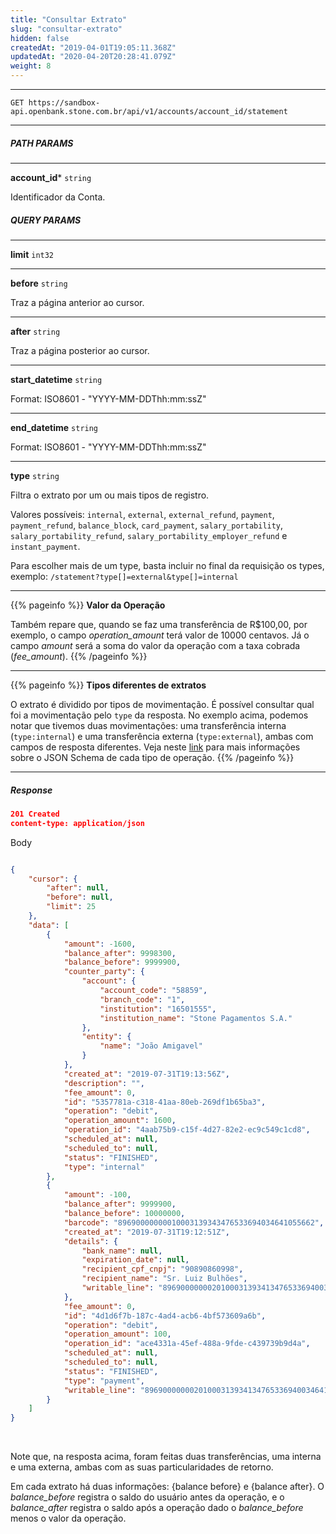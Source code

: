 ```yaml
---
title: "Consultar Extrato"
slug: "consultar-extrato"
hidden: false
createdAt: "2019-04-01T19:05:11.368Z"
updatedAt: "2020-04-20T20:28:41.079Z"
weight: 8
---
```


---

```http 
GET https://sandbox-api.openbank.stone.com.br/api/v1/accounts/account_id/statement
```
---


##### **PATH PARAMS**

---

**account_id***  `string`

Identificador da Conta.




##### **QUERY PARAMS**

---

**limit**  `int32`


---

**before**  `string`

Traz a página anterior ao cursor.

---

**after**  `string`

Traz a página posterior ao cursor.


---

**start_datetime**  `string`

Format: ISO8601 - "YYYY-MM-DDThh:mm:ssZ"


---

**end_datetime**  `string`

Format: ISO8601 - "YYYY-MM-DDThh:mm:ssZ"


---

**type**  `string`

Filtra o extrato por um ou mais tipos de registro.

Valores possíveis: `internal`, `external`, `external_refund`, `payment`, `payment_refund`, `balance_block`, `card_payment`, `salary_portability`, `salary_portability_refund`, `salary_portability_employer_refund` e `instant_payment`.

Para escolher mais de um type, basta incluir no final da requisição os types, exemplo:  `/statement?type[]=external&type[]=internal`


---
{{% pageinfo %}}
**Valor da Operação**

Também repare que, quando se faz uma transferência de R$100,00, por exemplo, o campo _operation_amount_ terá valor de 10000 centavos. Já o campo _amount_ será a soma do valor da operação com a taxa cobrada (_fee_amount_).
{{% /pageinfo %}}


---
{{% pageinfo %}}
**Tipos diferentes de extratos**

O extrato é dividido por tipos de movimentação. É possível consultar qual foi a movimentação pelo `type` da resposta. No exemplo acima, podemos notar que tivemos duas movimentações: uma transferência interna (`type:internal`) e uma transferência externa (`type:external`), ambas com campos de resposta diferentes. Veja neste [link](https://docs.openbank.stone.com.br/reference#objetos-do-extrato) para mais informações sobre o JSON Schema de cada tipo de operação.
{{% /pageinfo %}}

---

##### **Response**

```JSON
201 Created
content-type: application/json
```
Body
```JSON

{
    "cursor": {
        "after": null,
        "before": null,
        "limit": 25
    },
    "data": [
        {
            "amount": -1600,
            "balance_after": 9998300,
            "balance_before": 9999900,
            "counter_party": {
                "account": {
                    "account_code": "58859",
                    "branch_code": "1",
                    "institution": "16501555",
                    "institution_name": "Stone Pagamentos S.A."
                },
                "entity": {
                    "name": "João Amigavel"
                }
            },
            "created_at": "2019-07-31T19:13:56Z",
            "description": "",
            "fee_amount": 0,
            "id": "5357781a-c318-41aa-80eb-269df1b65ba3",
            "operation": "debit",
            "operation_amount": 1600,
            "operation_id": "4aab75b9-c15f-4d27-82e2-ec9c549c1cd8",
            "scheduled_at": null,
            "scheduled_to": null,
            "status": "FINISHED",
            "type": "internal"
        },
        {
            "amount": -100,
            "balance_after": 9999900,
            "balance_before": 10000000,
            "barcode": "89690000000010003139343476533694034641055662",
            "created_at": "2019-07-31T19:12:51Z",
            "details": {
                "bank_name": null,
                "expiration_date": null,
                "recipient_cpf_cnpj": "90890860998",
                "recipient_name": "Sr. Luiz Bulhões",
                "writable_line": "896900000002010003139341347653369400346410556622"
            },
            "fee_amount": 0,
            "id": "4d1d6f7b-187c-4ad4-acb6-4bf573609a6b",
            "operation": "debit",
            "operation_amount": 100,
            "operation_id": "ace4331a-45ef-488a-9fde-c439739b9d4a",
            "scheduled_at": null,
            "scheduled_to": null,
            "status": "FINISHED",
            "type": "payment",
            "writable_line": "896900000002010003139341347653369400346410556622"
        }
    ]
}
```

<br>

Note que, na resposta acima, foram feitas duas transferências, uma interna e uma externa, ambas com as suas particularidades de retorno.

Em cada extrato há duas informações: {balance before} e {balance after}. O _balance_before_ registra o saldo do usuário antes da operação, e o _balance_after_ registra o saldo após a operação dado o _balance_before_ menos o valor da operação.


